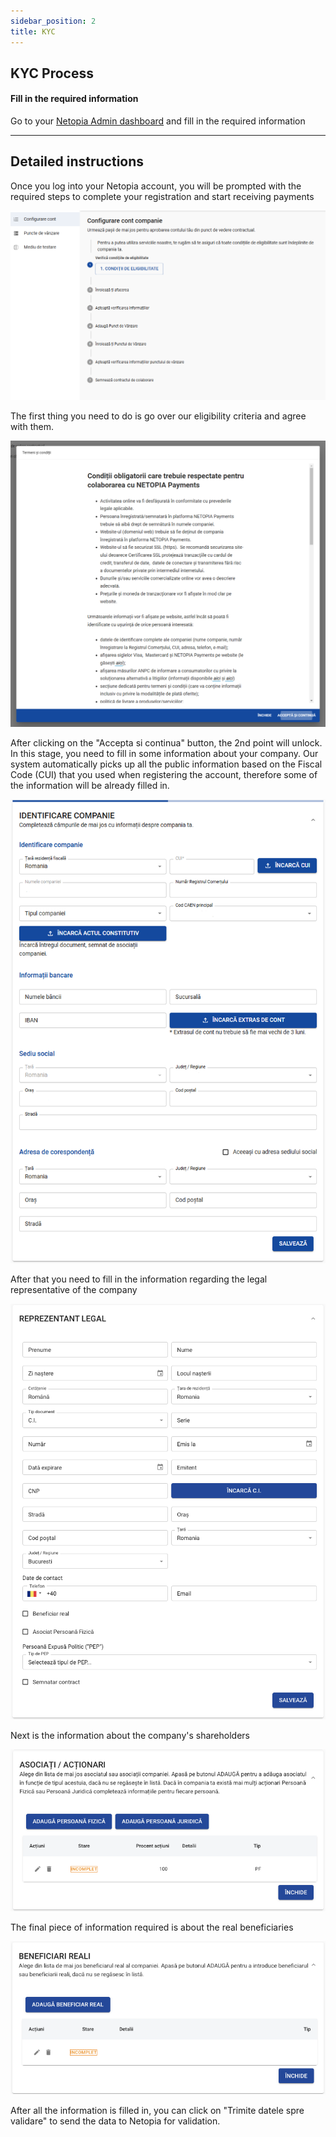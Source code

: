 ```yaml
---
sidebar_position: 2
title: KYC
---
```


## KYC Process

#### Fill in the required information

Go to your [Netopia Admin dashboard](https://admin.netopia-payments.com) and fill in the required information

---

## Detailed instructions

Once you log into your Netopia account, you will be prompted with the required steps to complete your registration and start receiving payments

![Step one](../../static/img/signup/signup-netopia-1.png)

The first thing you need to do is go over our eligibility criteria and agree with them.

![Step one](../../static/img/signup/signup-netopia-2.png)

After clicking on the "Accepta si continua" button, the 2nd point will unlock. In this stage, you need to fill in some information about your company. Our system automatically picks up all the public information based on the Fiscal Code (CUI) that you used when registering the account, therefore some of the information will be already filled in.

![Step one](../../static/img/signup/signup-netopia-3.png)

After that you need to fill in the information regarding the legal representative of the company

![Step one](../../static/img/signup/signup-netopia-4.png)

Next is the information about the company's shareholders

![Step one](../../static/img/signup/signup-netopia-5.png)

The final piece of information required is about the real beneficiaries

![Step one](../../static/img/signup/signup-netopia-6.png)

After all the information is filled in, you can click on "Trimite datele spre validare" to send the data to Netopia for validation.